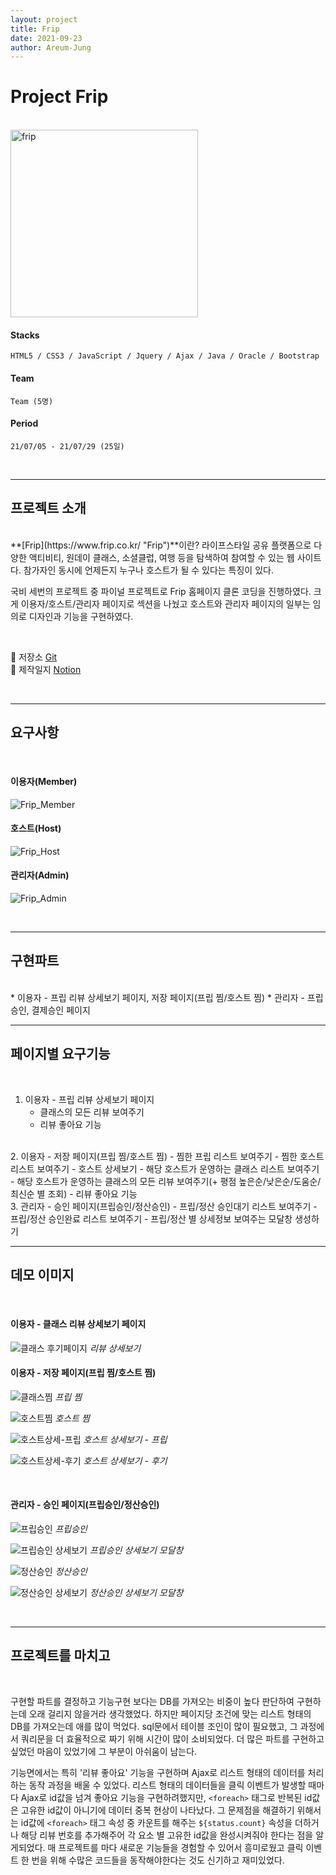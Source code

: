```yaml
---
layout: project
title: Frip
date: 2021-09-23
author: Areum-Jung
---
```


# **Project Frip**  
<br>
<img width="300" alt="frip" src="https://user-images.githubusercontent.com/78872071/134526592-3dad5f29-7828-4439-a263-cb93edcd0c1c.PNG">
<!-- ![frip](/img/project/frip.png)   -->

<br>

#### **Stacks**

    HTML5 / CSS3 / JavaScript / Jquery / Ajax / Java / Oracle / Bootstrap 

#### **Team**
  
    Team (5명)

#### **Period**

    21/07/05 - 21/07/29 (25일)

<br>

---
## **프로젝트 소개**    
<br>
**[Frip](https://www.frip.co.kr/ "Frip")**이란? 라이프스타일 공유 플랫폼으로 다양한 액티비티, 원데이 클래스, 소셜클럽, 여행 등을 탐색하여 참여할 수 있는 웹 사이트다. 참가자인 동시에 언제든지 누구나 호스트가 될 수 있다는 특징이 있다.

국비 세번의 프로젝트 중 파이널 프로젝트로 Frip 홈페이지 클론 코딩을 진행하였다. 크게 이용자/호스트/관리자 페이지로 섹션을 나눴고 호스트와 관리자 페이지의 일부는 임의로 디자인과 기능을 구현하였다.  

<br>

🚀 저장소 [Git](https://www.github.com/areumyy/SpringProject "frip link")  
🚀 제작일지 [Notion](https://hushed-tuna-4c5.notion.site/Frip-Spring-Project-e1557fdc529d4caab86ecb3736a710f5 "frip notion")

<br>

---
## **요구사항**  
<br>

#### **이용자(Member)**
![Frip_Member](https://user-images.githubusercontent.com/78872071/148774104-aa489578-02be-4e15-9e30-90f7a2141c30.png)
<br>

#### **호스트(Host)**
![Frip_Host](https://user-images.githubusercontent.com/78872071/148774111-c45e0d54-db5d-4629-849e-98fc4c56333e.png)
<br>

#### **관리자(Admin)**
![Frip_Admin](https://user-images.githubusercontent.com/78872071/148774112-ecc1d456-2c3a-4f80-b099-eb1025bcdd77.png)

<br>

---
## **구현파트**  
<br>
* 이용자 - 프립 리뷰 상세보기 페이지, 저장 페이지(프립 찜/호스트 찜)
* 관리자 - 프립승인, 결제승인 페이지

<br>

---
## **페이지별 요구기능**  
<br>

1. 이용자 - 프립 리뷰 상세보기 페이지  
    - 클래스의 모든 리뷰 보여주기
    - 리뷰 좋아요 기능  
<br>  
2. 이용자 - 저장 페이지(프립 찜/호스트 찜)  
    - 찜한 프립 리스트 보여주기  
    - 찜한 호스트 리스트 보여주기  
    - 호스트 상세보기  
        - 해당 호스트가 운영하는 클래스 리스트 보여주기  
        - 해당 호스트가 운영하는 클래스의 모든 리뷰 보여주기(+ 평점 높은순/낮은순/도움순/최신순 별 조회)  
        - 리뷰 좋아요 기능  
<br>
3. 관리자 - 승인 페이지(프립승인/정산승인)
    - 프립/정산 승인대기 리스트 보여주기 
    - 프립/정산 승인완료 리스트 보여주기  
    - 프립/정산 별 상세정보 보여주는 모달창 생성하기  

<br>

---
## **데모 이미지**
<br>


#### **이용자 - 클래스 리뷰 상세보기 페이지**  
![클래스 후기페이지](https://user-images.githubusercontent.com/78872071/134544702-9fabf1f6-a8f7-446c-9072-173971a10c0c.png)
*리뷰 상세보기*
<br>

#### **이용자 - 저장 페이지(프립 찜/호스트 찜)**  
![클래스찜](https://user-images.githubusercontent.com/78872071/134543678-6c3c3df6-02f1-4aec-8e36-da6db9113613.png)
*프립 찜*
<br>
    
![호스트찜](https://user-images.githubusercontent.com/78872071/134543850-98192fe3-ece3-4de7-993a-44684ae91b6d.png)
*호스트 찜*
<br>
    
![호스트상세-프립](https://user-images.githubusercontent.com/78872071/134544077-080c4570-35fd-40c6-861c-d6ed6e24311a.png)
*호스트 상세보기 - 프립*
<br>

![호스트상세-후기](https://user-images.githubusercontent.com/78872071/148894188-8deb71ba-f5ef-4ba1-8303-c7de03fabdfa.png)
*호스트 상세보기 - 후기*

<br>

#### **관리자 - 승인 페이지(프립승인/정산승인)**  
![프립승인](https://user-images.githubusercontent.com/78872071/134544979-6fa6b47b-8f2d-4e1d-8f56-429cce821e5c.png)
*프립승인* 
<br>

![프립승인 상세보기](https://user-images.githubusercontent.com/78872071/148894552-1ce8a882-5a2f-4bbd-90e7-bee8718578e6.png)
*프립승인 상세보기 모달창*
<br>

![정산승인](https://user-images.githubusercontent.com/78872071/134545023-d1d3f801-1228-441e-9ac4-6bea04082bb5.png)
*정산승인*
<br>

![정산승인 상세보기](https://user-images.githubusercontent.com/78872071/148894503-93bfe1e1-38b9-4304-8ef3-38dd4e8e2891.png)
*정산승인 상세보기 모달창*

<br>

---
## **프로젝트를 마치고**
<br>

구현할 파트를 결정하고 기능구현 보다는 DB를 가져오는 비중이 높다 판단하여 구현하는데 오래 걸리지 않을거라 생각했었다. 하지만 페이지당 조건에 맞는 리스트 형태의 DB를 가져오는데 애를 많이 먹었다. sql문에서 테이블 조인이 많이 필요했고, 그 과정에서 쿼리문을 더 효율적으로 짜기 위해 시간이 많이 소비되었다. 더 많은 파트를 구현하고 싶었던 마음이 있었기에 그 부분이 아쉬움이 남는다.  

기능면에서는 특히 '리뷰 좋아요' 기능을 구현하며 Ajax로 리스트 형태의 데이터를 처리하는 동작 과정을 배울 수 있었다. 
리스트 형태의 데이터들을 클릭 이벤트가 발생할 때마다 Ajax로 id값을 넘겨 좋아요 기능을 구현하려했지만, `<foreach>` 태그로 반복된 id값은 고유한 id값이 아니기에 데이터 중복 현상이 나타났다. 그 문제점을 해결하기 위해서는 id값에 `<foreach>` 태그 속성 중 카운트를 해주는 `${status.count}` 속성을 더하거나 해당 리뷰 번호를 추가해주어 각 요소 별 고유한 id값을 완성시켜줘야 한다는 점을 알게되었다. 
매 프로젝트를 마다 새로운 기능들을 경험할 수 있어서 흥미로웠고 클릭 이벤트 한 번을 위해 수많은 코드들을 동작해야한다는 것도 신기하고 재미있었다. 